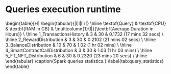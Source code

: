 # Queries execution runtime

\begin{table}[H]
\begin{tabular}{|l|l|l|r|}
\hline
\textbf{Query} & \textbf{CPU} & \textbf{RAM in GB} & \multicolumn{1}{l|}{\textbf{Average Duration in Hours}} \\ \hline
1\_TransactionsHistory & 3 & 30 & 0.1732 (17 mins 32 secs) \\ \hline
2\_RewardDistribution & 3 & 30 & 0.2102 (21 mins 02 secs) \\ \hline
3\_BalanceDistribution & 10 & 70 & 1.02 (1 hr 02 mins) \\ \hline
4\_SmartContractCallDistribution & 3 & 30 & 1.03 (1 hr 03 mins) \\ \hline
5\_FT\_NFT\_Distribution & 6 & 30 & 0.2320 (23 mins 20 secs) \\ \hline
\end{tabular}
\caption{Spark queries statistics.}
\label{tab:query_statistics}
\end{table}
